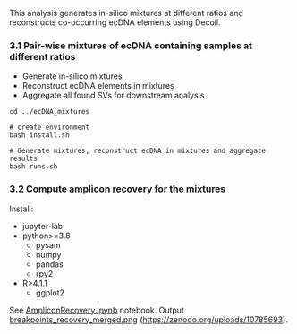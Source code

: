 This analysis generates in-silico mixtures at different ratios and reconstructs co-occurring ecDNA elements using Decoil.

### 3.1  Pair-wise mixtures of ecDNA containing samples at different ratios
- Generate in-silico mixtures
- Reconstruct ecDNA elements in mixtures
- Aggregate all found SVs for downstream analysis

```
cd ../ecDNA_mixtures

# create environment
bash install.sh

# Generate mixtures, reconstruct ecDNA in mixtures and aggregate results
bash runs.sh
```

### 3.2 Compute amplicon recovery for the mixtures

Install:
- jupyter-lab
- python>=3.8
  - pysam
  - numpy
  - pandas
  - rpy2
-  R>4.1.1
    - ggplot2

See [AmpliconRecovery.ipynb](../ecDNA_mixtures/AmpliconRecovery.ipynb) notebook. 
Output [breakpoints_recovery_merged.png](../data/ecDNA_mixtures/breakpoints_recovery_merged.png) (https://zenodo.org/uploads/10785693).